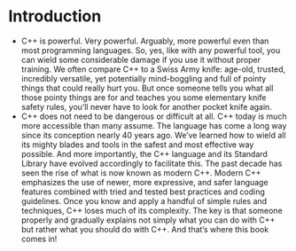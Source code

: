 # Introduction

- C++ is powerful. Very powerful. Arguably, more powerful even than most programming languages. So, yes, like with any powerful tool, you can wield some considerable damage if you use it without proper training. We often compare C++ to a Swiss Army knife: age-old, trusted, incredibly versatile, yet potentially mind-boggling and full of pointy things that could really hurt you. But once someone tells you what all those pointy things are for and teaches you some elementary knife safety rules, you’ll never have to look for another pocket knife again.
- C++ does not need to be dangerous or difficult at all. C++ today is much more accessible than many assume. The language has come a long way since its conception nearly 40 years ago. We’ve learned how to wield all its mighty blades and tools in the safest and most effective way possible. And more importantly, the C++ language and its Standard Library have evolved accordingly to facilitate this. The past decade has seen the rise of what is now known as modern C++. Modern C++ emphasizes the use of newer, more expressive, and safer language features combined with tried and tested best practices and coding guidelines. Once you know and apply a handful of simple rules and techniques, C++ loses much of its complexity. The key is that someone properly and gradually explains not simply what you can do with C++ but rather what you should do with C++. And that’s where this book comes in!